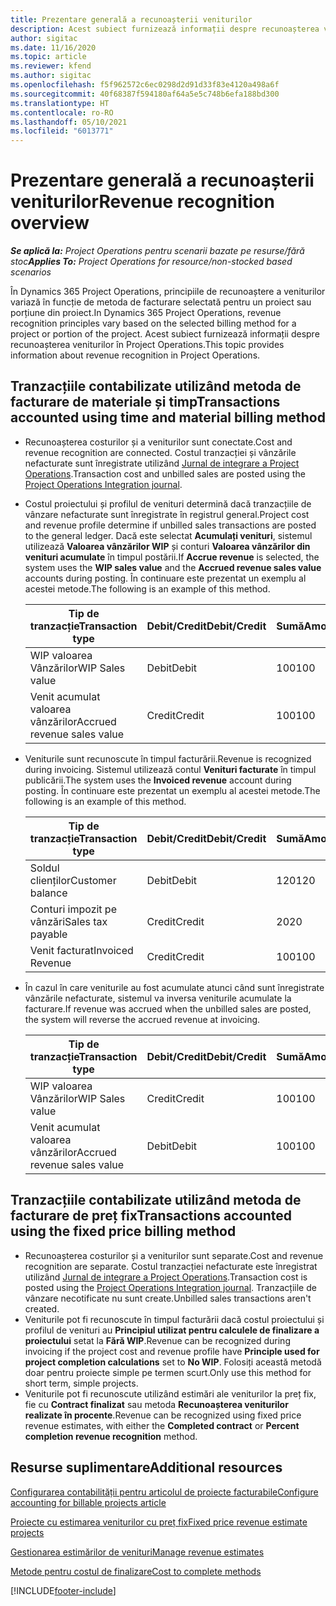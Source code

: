 ```yaml
---
title: Prezentare generală a recunoașterii veniturilor
description: Acest subiect furnizează informații despre recunoașterea veniturilor în Project Operations.
author: sigitac
ms.date: 11/16/2020
ms.topic: article
ms.reviewer: kfend
ms.author: sigitac
ms.openlocfilehash: f5f962572c6ec0298d2d91d33f83e4120a498a6f
ms.sourcegitcommit: 40f68387f594180af64a5e5c748b6efa188bd300
ms.translationtype: HT
ms.contentlocale: ro-RO
ms.lasthandoff: 05/10/2021
ms.locfileid: "6013771"
---
```

# <a name="revenue-recognition-overview"></a><span data-ttu-id="69009-103">Prezentare generală a recunoașterii veniturilor</span><span class="sxs-lookup"><span data-stu-id="69009-103">Revenue recognition overview</span></span>

<span data-ttu-id="69009-104">_**Se aplică la:** Project Operations pentru scenarii bazate pe resurse/fără stoc_</span><span class="sxs-lookup"><span data-stu-id="69009-104">_**Applies To:** Project Operations for resource/non-stocked based scenarios_</span></span>

<span data-ttu-id="69009-105">În Dynamics 365 Project Operations, principiile de recunoaștere a veniturilor variază în funcție de metoda de facturare selectată pentru un proiect sau porțiune din proiect.</span><span class="sxs-lookup"><span data-stu-id="69009-105">In Dynamics 365 Project Operations, revenue recognition principles vary based on the selected billing method for a project or portion of the project.</span></span> <span data-ttu-id="69009-106">Acest subiect furnizează informații despre recunoașterea veniturilor în Project Operations.</span><span class="sxs-lookup"><span data-stu-id="69009-106">This topic provides information about revenue recognition in Project Operations.</span></span>

## <a name="transactions-accounted-using-time-and-material-billing-method"></a><span data-ttu-id="69009-107">Tranzacțiile contabilizate utilizând metoda de facturare de materiale și timp</span><span class="sxs-lookup"><span data-stu-id="69009-107">Transactions accounted using time and material billing method</span></span>

- <span data-ttu-id="69009-108">Recunoașterea costurilor și a veniturilor sunt conectate.</span><span class="sxs-lookup"><span data-stu-id="69009-108">Cost and revenue recognition are connected.</span></span> <span data-ttu-id="69009-109">Costul tranzacției și vânzările nefacturate sunt înregistrate utilizând [Jurnal de integrare a Project Operations](../project-accounting/project-operations-integration-journal.md).</span><span class="sxs-lookup"><span data-stu-id="69009-109">Transaction cost and unbilled sales are posted using the [Project Operations Integration journal](../project-accounting/project-operations-integration-journal.md).</span></span>
- <span data-ttu-id="69009-110">Costul proiectului și profilul de venituri determină dacă tranzacțiile de vânzare nefacturate sunt înregistrate în registrul general.</span><span class="sxs-lookup"><span data-stu-id="69009-110">Project cost and revenue profile determine if unbilled sales transactions are posted to the general ledger.</span></span> <span data-ttu-id="69009-111">Dacă este selectat **Acumulați venituri**, sistemul utilizează **Valoarea vânzărilor WIP** și conturi **Valoarea vânzărilor din venituri acumulate** în timpul postării.</span><span class="sxs-lookup"><span data-stu-id="69009-111">If **Accrue revenue** is selected, the system uses the **WIP sales value** and the **Accrued revenue sales value** accounts during posting.</span></span> <span data-ttu-id="69009-112">În continuare este prezentat un exemplu al acestei metode.</span><span class="sxs-lookup"><span data-stu-id="69009-112">The following is an example of this method.</span></span>  

  | <span data-ttu-id="69009-113">Tip de tranzacție</span><span class="sxs-lookup"><span data-stu-id="69009-113">Transaction type</span></span> | <span data-ttu-id="69009-114">Debit/Credit</span><span class="sxs-lookup"><span data-stu-id="69009-114">Debit/Credit</span></span> | <span data-ttu-id="69009-115">Sumă</span><span class="sxs-lookup"><span data-stu-id="69009-115">Amount</span></span> |
  | --- | --- | --- |
  | <span data-ttu-id="69009-116">WIP valoarea Vânzărilor</span><span class="sxs-lookup"><span data-stu-id="69009-116">WIP Sales value</span></span> | <span data-ttu-id="69009-117">Debit</span><span class="sxs-lookup"><span data-stu-id="69009-117">Debit</span></span> | <span data-ttu-id="69009-118">100</span><span class="sxs-lookup"><span data-stu-id="69009-118">100</span></span> |
  | <span data-ttu-id="69009-119">Venit acumulat valoarea vânzărilor</span><span class="sxs-lookup"><span data-stu-id="69009-119">Accrued revenue sales value</span></span> | <span data-ttu-id="69009-120">Credit</span><span class="sxs-lookup"><span data-stu-id="69009-120">Credit</span></span> | <span data-ttu-id="69009-121">100</span><span class="sxs-lookup"><span data-stu-id="69009-121">100</span></span> |

- <span data-ttu-id="69009-122">Veniturile sunt recunoscute în timpul facturării.</span><span class="sxs-lookup"><span data-stu-id="69009-122">Revenue is recognized during invoicing.</span></span> <span data-ttu-id="69009-123">Sistemul utilizează contul **Venituri facturate** în timpul publicării.</span><span class="sxs-lookup"><span data-stu-id="69009-123">The system uses the **Invoiced revenue** account during posting.</span></span> <span data-ttu-id="69009-124">În continuare este prezentat un exemplu al acestei metode.</span><span class="sxs-lookup"><span data-stu-id="69009-124">The following is an example of this method.</span></span>  

  | <span data-ttu-id="69009-125">Tip de tranzacție</span><span class="sxs-lookup"><span data-stu-id="69009-125">Transaction type</span></span> | <span data-ttu-id="69009-126">Debit/Credit</span><span class="sxs-lookup"><span data-stu-id="69009-126">Debit/Credit</span></span> | <span data-ttu-id="69009-127">Sumă</span><span class="sxs-lookup"><span data-stu-id="69009-127">Amount</span></span> |
  | --- | --- | --- |
  | <span data-ttu-id="69009-128">Soldul clienților</span><span class="sxs-lookup"><span data-stu-id="69009-128">Customer balance</span></span> | <span data-ttu-id="69009-129">Debit</span><span class="sxs-lookup"><span data-stu-id="69009-129">Debit</span></span> | <span data-ttu-id="69009-130">120</span><span class="sxs-lookup"><span data-stu-id="69009-130">120</span></span> |
  | <span data-ttu-id="69009-131">Conturi impozit pe vânzări</span><span class="sxs-lookup"><span data-stu-id="69009-131">Sales tax payable</span></span> | <span data-ttu-id="69009-132">Credit</span><span class="sxs-lookup"><span data-stu-id="69009-132">Credit</span></span> | <span data-ttu-id="69009-133">20</span><span class="sxs-lookup"><span data-stu-id="69009-133">20</span></span> |
  | <span data-ttu-id="69009-134">Venit facturat</span><span class="sxs-lookup"><span data-stu-id="69009-134">Invoiced Revenue</span></span> | <span data-ttu-id="69009-135">Credit</span><span class="sxs-lookup"><span data-stu-id="69009-135">Credit</span></span> | <span data-ttu-id="69009-136">100</span><span class="sxs-lookup"><span data-stu-id="69009-136">100</span></span> |

- <span data-ttu-id="69009-137">În cazul în care veniturile au fost acumulate atunci când sunt înregistrate vânzările nefacturate, sistemul va inversa veniturile acumulate la facturare.</span><span class="sxs-lookup"><span data-stu-id="69009-137">If revenue was accrued when the unbilled sales are posted, the system will reverse the accrued revenue at invoicing.</span></span>

  | <span data-ttu-id="69009-138">Tip de tranzacție</span><span class="sxs-lookup"><span data-stu-id="69009-138">Transaction type</span></span> | <span data-ttu-id="69009-139">Debit/Credit</span><span class="sxs-lookup"><span data-stu-id="69009-139">Debit/Credit</span></span> | <span data-ttu-id="69009-140">Sumă</span><span class="sxs-lookup"><span data-stu-id="69009-140">Amount</span></span> |
  | --- | --- | --- |
  | <span data-ttu-id="69009-141">WIP valoarea Vânzărilor</span><span class="sxs-lookup"><span data-stu-id="69009-141">WIP Sales value</span></span> | <span data-ttu-id="69009-142">Credit</span><span class="sxs-lookup"><span data-stu-id="69009-142">Credit</span></span> | <span data-ttu-id="69009-143">100</span><span class="sxs-lookup"><span data-stu-id="69009-143">100</span></span> |
  | <span data-ttu-id="69009-144">Venit acumulat valoarea vânzărilor</span><span class="sxs-lookup"><span data-stu-id="69009-144">Accrued revenue sales value</span></span> | <span data-ttu-id="69009-145">Debit</span><span class="sxs-lookup"><span data-stu-id="69009-145">Debit</span></span> | <span data-ttu-id="69009-146">100</span><span class="sxs-lookup"><span data-stu-id="69009-146">100</span></span> |

## <a name="transactions-accounted-using-the-fixed-price-billing-method"></a><span data-ttu-id="69009-147">Tranzacțiile contabilizate utilizând metoda de facturare de preț fix</span><span class="sxs-lookup"><span data-stu-id="69009-147">Transactions accounted using the fixed price billing method</span></span>

- <span data-ttu-id="69009-148">Recunoașterea costurilor și a veniturilor sunt separate.</span><span class="sxs-lookup"><span data-stu-id="69009-148">Cost and revenue recognition are separate.</span></span> <span data-ttu-id="69009-149">Costul tranzacției nefacturate este înregistrat utilizând [Jurnal de integrare a Project Operations](../project-accounting/project-operations-integration-journal.md).</span><span class="sxs-lookup"><span data-stu-id="69009-149">Transaction cost is posted using the [Project Operations Integration journal](../project-accounting/project-operations-integration-journal.md).</span></span> <span data-ttu-id="69009-150">Tranzacțiile de vânzare necotificate nu sunt create.</span><span class="sxs-lookup"><span data-stu-id="69009-150">Unbilled sales transactions aren't created.</span></span>
- <span data-ttu-id="69009-151">Veniturile pot fi recunoscute în timpul facturării dacă costul proiectului și profilul de venituri au **Principiul utilizat pentru calculele de finalizare a proiectului** setat la **Fără WIP**.</span><span class="sxs-lookup"><span data-stu-id="69009-151">Revenue can be recognized during invoicing if the project cost and revenue profile have **Principle used for project completion calculations** set to **No WIP**.</span></span> <span data-ttu-id="69009-152">Folosiți această metodă doar pentru proiecte simple pe termen scurt.</span><span class="sxs-lookup"><span data-stu-id="69009-152">Only use this method for short term, simple projects.</span></span>
- <span data-ttu-id="69009-153">Veniturile pot fi recunoscute utilizând estimări ale veniturilor la preț fix, fie cu **Contract finalizat** sau metoda **Recunoașterea veniturilor realizate în procente**.</span><span class="sxs-lookup"><span data-stu-id="69009-153">Revenue can be recognized using fixed price revenue estimates, with either the **Completed contract** or **Percent completion revenue recognition** method.</span></span>

## <a name="additional-resources"></a><span data-ttu-id="69009-154">Resurse suplimentare</span><span class="sxs-lookup"><span data-stu-id="69009-154">Additional resources</span></span>
[<span data-ttu-id="69009-155">Configurarea contabilității pentru articolul de proiecte facturabile</span><span class="sxs-lookup"><span data-stu-id="69009-155">Configure accounting for billable projects article</span></span>](../project-accounting/configure-accounting-billable-projects.md)

[<span data-ttu-id="69009-156">Proiecte cu estimarea veniturilor cu preț fix</span><span class="sxs-lookup"><span data-stu-id="69009-156">Fixed price revenue estimate projects</span></span>](rev-rec-percentage-completion-method.md)

[<span data-ttu-id="69009-157">Gestionarea estimărilor de venituri</span><span class="sxs-lookup"><span data-stu-id="69009-157">Manage revenue estimates</span></span>](rev-rec-completed-contract-method.md)

[<span data-ttu-id="69009-158">Metode pentru costul de finalizare</span><span class="sxs-lookup"><span data-stu-id="69009-158">Cost to complete methods</span></span>](cost-complete-methods.md)


[!INCLUDE[footer-include](../includes/footer-banner.md)]